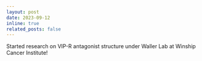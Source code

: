 ```yaml
---
layout: post
date: 2023-09-12
inline: true
related_posts: false
---
```


Started research on VIP-R antagonist structure under Waller Lab at Winship Cancer Institute!
